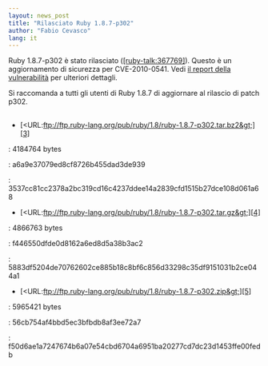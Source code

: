 ```yaml
---
layout: news_post
title: "Rilasciato Ruby 1.8.7-p302"
author: "Fabio Cevasco"
lang: it
---
```


Ruby 1.8.7-p302 è stato rilasciato ([\[ruby-talk:367769\]][1]). Questo è
un aggiornamento di sicurezza per CVE-2010-0541. Vedi [il report della
vulnerabilità][2] per ulteriori dettagli.

Si raccomanda a tutti gli utenti di Ruby 1.8.7 di aggiornare al rilascio
di patch p302.

## 

* [&lt;URL:ftp://ftp.ruby-lang.org/pub/ruby/1.8/ruby-1.8.7-p302.tar.bz2&gt;][3]


: 4184764 bytes


: a6a9e37079ed8cf8726b455dad3de939


: 3537cc81cc2378a2bc319cd16c4237ddee14a2839cfd1515b27dce108d061a68

* [&lt;URL:ftp://ftp.ruby-lang.org/pub/ruby/1.8/ruby-1.8.7-p302.tar.gz&gt;][4]


: 4866763 bytes


: f446550dfde0d8162a6ed8d5a38b3ac2


: 5883df5204de70762602ce885b18c8bf6c856d33298c35df9151031b2ce044a1

* [&lt;URL:ftp://ftp.ruby-lang.org/pub/ruby/1.8/ruby-1.8.7-p302.zip&gt;][5]


: 5965421 bytes


: 56cb754af4bbd5ec3bfbdb8af3ee72a7


: f50d6ae1a7247674b6a07e54cbd6704a6951ba20277cd7dc23d1453ffe00fedb



[1]: http://blade.nagaokaut.ac.jp/cgi-bin/scat.rb/ruby/ruby-talk/367769 
[2]: http://www.ruby-lang.org/it/news/2010/14/11/xss-in-webrick-cve-2010-0541/ 
[3]: ftp://ftp.ruby-lang.org/pub/ruby/1.8/ruby-1.8.7-p302.tar.bz2 
[4]: ftp://ftp.ruby-lang.org/pub/ruby/1.8/ruby-1.8.7-p302.tar.gz 
[5]: ftp://ftp.ruby-lang.org/pub/ruby/1.8/ruby-1.8.7-p302.zip 
